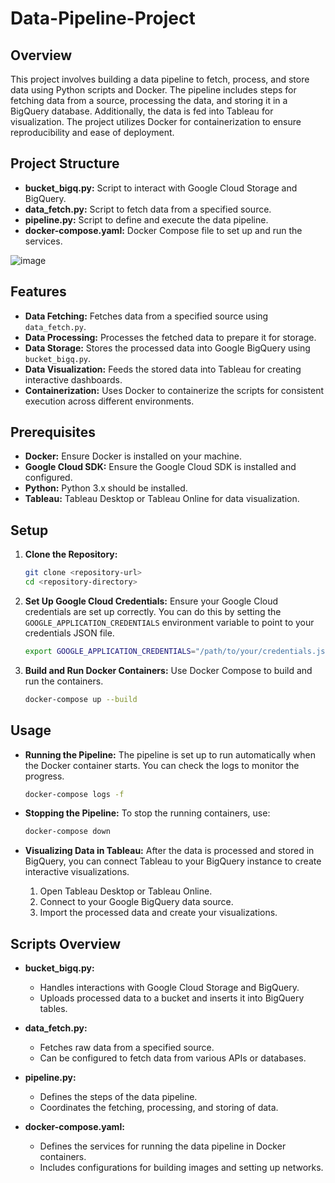 # Data-Pipeline-Project

## Overview
This project involves building a data pipeline to fetch, process, and store data using Python scripts and Docker. The pipeline includes steps for fetching data from a source, processing the data, and storing it in a BigQuery database. Additionally, the data is fed into Tableau for visualization. The project utilizes Docker for containerization to ensure reproducibility and ease of deployment.

## Project Structure
- **bucket_bigq.py:** Script to interact with Google Cloud Storage and BigQuery.
- **data_fetch.py:** Script to fetch data from a specified source.
- **pipeline.py:** Script to define and execute the data pipeline.
- **docker-compose.yaml:** Docker Compose file to set up and run the services.

![image](https://github.com/Rakesh-Seenu/Data-Pipline-Project/assets/126412041/370f1dfb-d6ee-4322-8d70-9b5d7251bf0f)


## Features
- **Data Fetching:** Fetches data from a specified source using `data_fetch.py`.
- **Data Processing:** Processes the fetched data to prepare it for storage.
- **Data Storage:** Stores the processed data into Google BigQuery using `bucket_bigq.py`.
- **Data Visualization:** Feeds the stored data into Tableau for creating interactive dashboards.
- **Containerization:** Uses Docker to containerize the scripts for consistent execution across different environments.

## Prerequisites
- **Docker:** Ensure Docker is installed on your machine.
- **Google Cloud SDK:** Ensure the Google Cloud SDK is installed and configured.
- **Python:** Python 3.x should be installed.
- **Tableau:** Tableau Desktop or Tableau Online for data visualization.

## Setup
1. **Clone the Repository:**
    ```sh
    git clone <repository-url>
    cd <repository-directory>
    ```

2. **Set Up Google Cloud Credentials:**
    Ensure your Google Cloud credentials are set up correctly. You can do this by setting the `GOOGLE_APPLICATION_CREDENTIALS` environment variable to point to your credentials JSON file.
    ```sh
    export GOOGLE_APPLICATION_CREDENTIALS="/path/to/your/credentials.json"
    ```

3. **Build and Run Docker Containers:**
    Use Docker Compose to build and run the containers.
    ```sh
    docker-compose up --build
    ```

## Usage
- **Running the Pipeline:**
    The pipeline is set up to run automatically when the Docker container starts. You can check the logs to monitor the progress.
    ```sh
    docker-compose logs -f
    ```

- **Stopping the Pipeline:**
    To stop the running containers, use:
    ```sh
    docker-compose down
    ```

- **Visualizing Data in Tableau:**
    After the data is processed and stored in BigQuery, you can connect Tableau to your BigQuery instance to create interactive visualizations. 
    1. Open Tableau Desktop or Tableau Online.
    2. Connect to your Google BigQuery data source.
    3. Import the processed data and create your visualizations.

## Scripts Overview
- **bucket_bigq.py:**
    - Handles interactions with Google Cloud Storage and BigQuery.
    - Uploads processed data to a bucket and inserts it into BigQuery tables.

- **data_fetch.py:**
    - Fetches raw data from a specified source.
    - Can be configured to fetch data from various APIs or databases.

- **pipeline.py:**
    - Defines the steps of the data pipeline.
    - Coordinates the fetching, processing, and storing of data.

- **docker-compose.yaml:**
    - Defines the services for running the data pipeline in Docker containers.
    - Includes configurations for building images and setting up networks.

